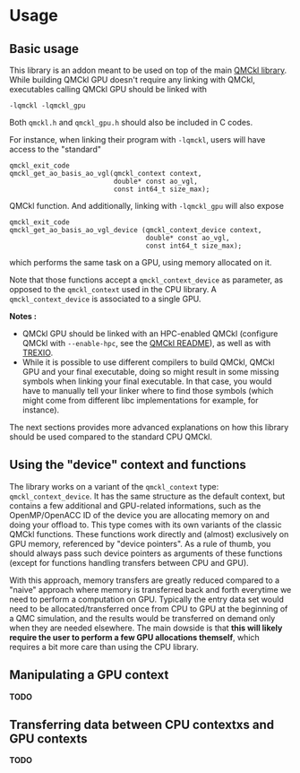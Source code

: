 # Usage

## Basic usage

This library is an addon meant to be used on top of the main [QMCkl library](https://github.com/TREX-CoE/qmckl). While building QMCkl GPU doesn't require any linking with QMCkl, executables calling QMCkl GPU should be linked with

```
-lqmckl -lqmckl_gpu
```

Both `qmckl.h` and `qmckl_gpu.h` should also be included in C codes.

For instance, when linking their program with `-lqmckl`, users will have access to the "standard"

```
qmckl_exit_code
qmckl_get_ao_basis_ao_vgl(qmckl_context context,
                          double* const ao_vgl,
                          const int64_t size_max);
```

QMCkl function. And additionally, linking with `-lqmckl_gpu` will also expose

```
qmckl_exit_code
qmckl_get_ao_basis_ao_vgl_device (qmckl_context_device context,
                                  double* const ao_vgl,
                                  const int64_t size_max);
```

which performs the same task on a GPU, using memory allocated on it.

Note that those functions accept a `qmckl_context_device` as parameter, as opposed to the `qmckl_context` used in the CPU library. A `qmckl_context_device` is associated to a single GPU.

**Notes :** 
- QMCkl GPU should be linked with an HPC-enabled QMCkl (configure QMCkl with `--enable-hpc`, see the [QMCkl README](https://github.com/TREX-CoE/qmckl/blob/master/README.md)), as well as with [TREXIO](https://github.com/TREX-CoE/trexio).
- While it is possible to use different compilers to build QMCkl, QMCkl GPU and your final executable, doing so might result in some missing symbols when linking your final executable. In that case, you would have to manually tell your linker where to find those symbols (which might come from different libc implementations for example, for instance). 

The next sections provides more advanced explanations on how this library should be used compared to the standard CPU QMCkl.


## Using the "device" context and functions

The library works on a variant of the `qmckl_context` type: `qmckl_context_device`. It has the same structure as the default context, but contains a few additional and GPU-related informations, such as the OpenMP/OpenACC ID of the device you are allocating memory on and doing your offload to. This type comes with its own variants of the classic QMCkl functions. These functions work directly and (almost) exclusively on GPU memory, referenced by "device pointers". As a rule of thumb, you should always pass such device pointers as arguments of these functions (except for functions handling transfers between CPU and GPU). 

With this approach, memory transfers are greatly reduced compared to a "naive" approach where memory is transferred back and forth everytime we need to perform a computation on GPU. Typically the entry data set would need to be allocated/transferred once from CPU to GPU at the beginning of a QMC simulation, and the results would be transferred on demand only when they are needed elsewhere. The main dowside is that **this will likely require the user to perform a few GPU allocations themself**, which requires a bit more care than using the CPU library.


## Manipulating a GPU context

**TODO**

## Transferring data between CPU contextxs and GPU contexts

**TODO**
